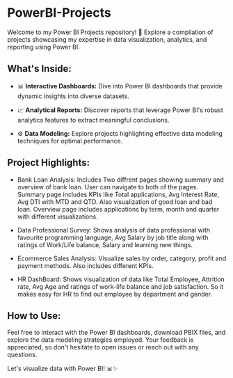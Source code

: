 # PowerBI-Projects

Welcome to my Power BI Projects repository! 🚀 Explore a compilation of projects showcasing my expertise in data visualization, analytics, and reporting using Power BI.

## What's Inside:

- 📊 **Interactive Dashboards:** Dive into Power BI dashboards that provide dynamic insights into diverse datasets.

- 📈 **Analytical Reports:** Discover reports that leverage Power BI's robust analytics features to extract meaningful conclusions.

- ⚙️ **Data Modeling:** Explore projects highlighting effective data modeling techniques for optimal performance.

## Project Highlights:

- Bank Loan Analysis: Includes Two diffrent pages showing summary and overview of bank loan. User can navigate to both of the pages. Summary page includes KPIs like Total applications, Avg Interest Rate, Avg DTI with MTD and QTD. Also visualization of good loan and bad loan. Overview page includes applications by term, month and quarter with different visualizations.

- Data Professional Survey: Shows analysis of data professional with favourite programming language, Avg Salary by job title along with ratings of Work/Life balance, Salary and learning new things.

- Ecommerce Sales Analysis: Visualize sales by order, category, profit and payment methods. Also includes different KPIs.

- HR DashBoard: Shows visualization of data like Total Employee, Attrition rate, Avg Age and ratings of work-life balance and job satisfaction. So it makes easy for HR to find out employee by department and gender.

## How to Use:

Feel free to interact with the Power BI dashboards, download PBIX files, and explore the data modeling strategies employed. Your feedback is appreciated, so don't hesitate to open issues or reach out with any questions.

Let's visualize data with Power BI! 📊✨
